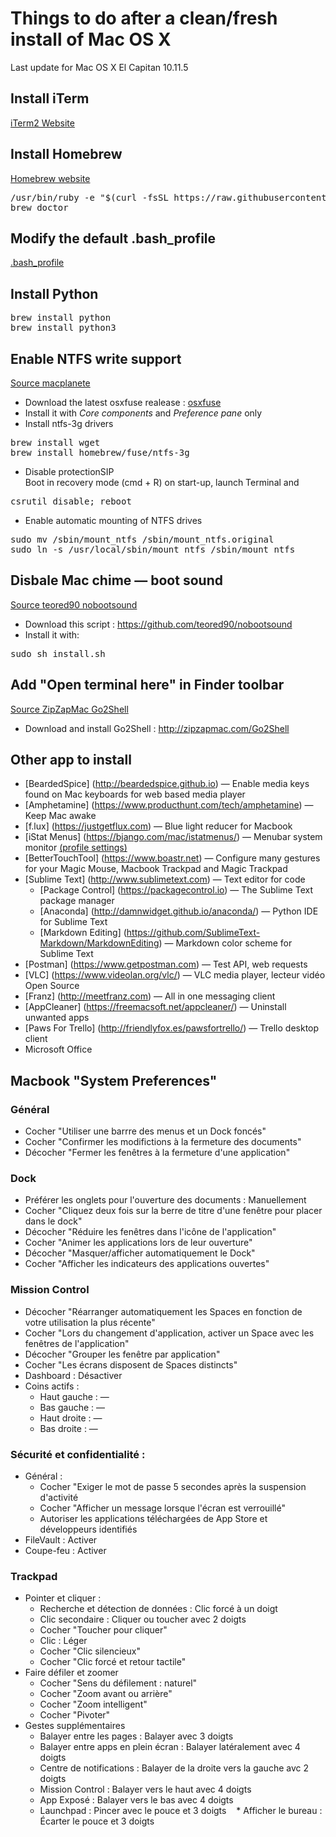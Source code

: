 # Things to do after a clean/fresh install of Mac OS X
Last update for Mac OS X El Capitan 10.11.5

## Install iTerm 
[iTerm2 Website](https://iterm2.com)

## Install Homebrew 
[Homebrew website](https://brew.sh)
<pre>
/usr/bin/ruby -e "$(curl -fsSL https://raw.githubusercontent.com/Homebrew/install/master/install)"
brew doctor
</pre>

## Modify the default .bash_profile
[.bash_profile](https://github.com/SylvainCecchetto/Notes-guides-tutorials-and-other-tips/blob/master/Mac/.bash_profile)

## Install Python
<pre>
brew install python
brew install python3
</pre>

## Enable NTFS write support
[Source macplanete](http://www.macplanete.com/tutoriels/18685/ntfs-el-capitan-activer)
* Download the latest osxfuse realease : [osxfuse](https://github.com/osxfuse/osxfuse/releases)
* Install it with _Core components_ and _Preference pane_ only
* Install ntfs-3g drivers
<pre>
brew install wget
brew install homebrew/fuse/ntfs-3g
</pre>
* Disable protectionSIP  
Boot in recovery mode (cmd + R) on start-up, launch Terminal and
<pre>
csrutil disable; reboot
</pre>
* Enable automatic mounting of NTFS drives
<pre>
sudo mv /sbin/mount_ntfs /sbin/mount_ntfs.original
sudo ln -s /usr/local/sbin/mount_ntfs /sbin/mount_ntfs
</pre>

## Disbale Mac chime — boot sound
[Source teored90 nobootsound](https://github.com/teored90/nobootsound)
* Download this script : https://github.com/teored90/nobootsound
* Install it with:
<pre>
sudo sh install.sh
</pre>

## Add "Open terminal here" in Finder toolbar
[Source ZipZapMac Go2Shell](http://zipzapmac.com/Go2Shell)
* Download and install Go2Shell : http://zipzapmac.com/Go2Shell

## Other app to install
* [BeardedSpice] (http://beardedspice.github.io) — Enable media keys found on Mac keyboards for web based media player
* [Amphetamine] (https://www.producthunt.com/tech/amphetamine) — Keep Mac awake
* [f.lux] (https://justgetflux.com) — Blue light reducer for Macbook
* [iStat Menus] (https://bjango.com/mac/istatmenus/) — Menubar system monitor [(profile settings)](https://github.com/SylvainCecchetto/Notes-guides-tutorials-and-other-tips/blob/master/Mac/iStat_Menus_Settings.ismp)
* [BetterTouchTool] (https://www.boastr.net) — Configure many gestures for your Magic Mouse, Macbook Trackpad and Magic Trackpad
* [Sublime Text] (http://www.sublimetext.com) — Text editor for code
    * [Package Control] (https://packagecontrol.io) — The Sublime Text package manager
    * [Anaconda] (http://damnwidget.github.io/anaconda/) — Python IDE for Sublime Text
    * [Markdown Editing] (https://github.com/SublimeText-Markdown/MarkdownEditing) — Markdown color scheme for Sublime Text
* [Postman] (https://www.getpostman.com) — Test API, web requests
* [VLC] (https://www.videolan.org/vlc/) — VLC media player, lecteur vidéo Open Source
* [Franz] (http://meetfranz.com) — All in one messaging client
* [AppCleaner] (https://freemacsoft.net/appcleaner/) — Uninstall unwanted apps
* [Paws For Trello] (http://friendlyfox.es/pawsfortrello/) — Trello desktop client
* Microsoft Office

## Macbook "System Preferences"
### Général
* Cocher "Utiliser une barrre des menus et un Dock foncés"
* Cocher "Confirmer les modifictions à la fermeture des documents"
* Décocher "Fermer les fenêtres à la fermeture d'une application"

### Dock
* Préférer les onglets pour l'ouverture des documents : Manuellement
* Cocher "Cliquez deux fois sur la berre de titre d'une fenêtre pour placer dans le dock"
* Décocher "Réduire les fenêtres dans l'icône de l'application"
* Cocher "Animer les applications lors de leur ouverture"
* Décocher "Masquer/afficher automatiquement le Dock"
* Cocher "Afficher les indicateurs des applications ouvertes"

### Mission Control
* Décocher "Réarranger automatiquement les Spaces en fonction de votre utilisation la plus récente"
* Cocher "Lors du changement d'application, activer un Space avec les fenêtres de l'application"
* Décocher "Grouper les fenêtre par application"
* Cocher "Les écrans disposent de Spaces distincts"
* Dashboard : Désactiver
* Coins actifs :
    * Haut gauche : —
    * Bas gauche : —
    * Haut droite : —
    * Bas droite : —
    
### Sécurité et confidentialité :
* Général :
    * Cocher "Exiger le mot de passe 5 secondes après la suspension d'activité
    * Cocher "Afficher un message lorsque l'écran est verrouillé"
    * Autoriser les applications téléchargées de App Store et développeurs identifiés
* FileVault : Activer
* Coupe-feu : Activer

### Trackpad
* Pointer et cliquer :
    * Recherche et détection de données : Clic forcé à un doigt
    * Clic secondaire : Cliquer ou toucher avec 2 doigts
    * Cocher "Toucher pour cliquer"
    * Clic : Léger
    * Cocher "Clic silencieux"
    * Cocher "Clic forcé et retour tactile"
* Faire défiler et zoomer
    * Cocher "Sens du défilement : naturel"
    * Cocher "Zoom avant ou arrière"
    * Cocher "Zoom intelligent"
    * Cocher "Pivoter"
* Gestes supplémentaires
    * Balayer entre les pages : Balayer avec 3 doigts
    * Balayer entre apps en plein écran : Balayer latéralement avec 4 doigts
    * Centre de notifications : Balayer de la droite vers la gauche avc 2 doigts
    * Mission Control : Balayer vers le haut avec 4 doigts
    * App Exposé : Balayer vers le bas avec 4 doigts
    * Launchpad : Pincer avec le pouce et 3 doigts
    * Afficher le bureau : Écarter le pouce et 3 doigts

